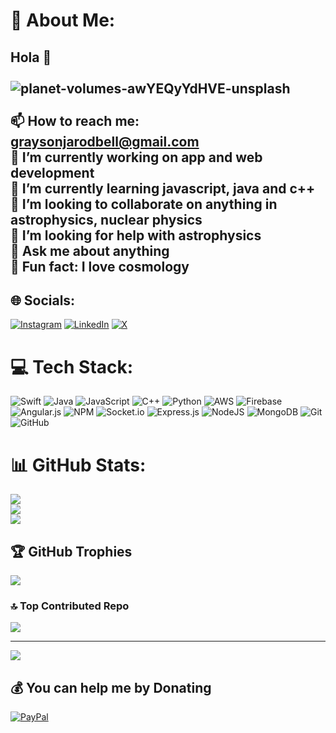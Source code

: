 # 💫 About Me:
## Hola 👋<br><br>![planet-volumes-awYEQyYdHVE-unsplash](https://github.com/user-attachments/assets/acc93d7c-7711-4284-9f4d-e08fa5745068)<br><br>📫 How to reach me: graysonjarodbell@gmail.com<br>🗿 I’m currently working on app and web development<br>🌋 I’m currently learning javascript, java and c++<br>🔱 I’m looking to collaborate on anything in astrophysics, nuclear physics<br>🚀 I’m looking for help with astrophysics<br>🌌 Ask me about anything<br>🔭 Fun fact: I love cosmology


## 🌐 Socials:
[![Instagram](https://img.shields.io/badge/Instagram-%23E4405F.svg?logo=Instagram&logoColor=white)](https://instagram.com/grayson.bell) [![LinkedIn](https://img.shields.io/badge/LinkedIn-%230077B5.svg?logo=linkedin&logoColor=white)](https://linkedin.com/in/grayson-bell-800-australian-swimmer) [![X](https://img.shields.io/badge/X-black.svg?logo=X&logoColor=white)](https://x.com/grayson_bell) 

# 💻 Tech Stack:
![Swift](https://img.shields.io/badge/swift-F54A2A?style=for-the-badge&logo=swift&logoColor=white) ![Java](https://img.shields.io/badge/java-%23ED8B00.svg?style=for-the-badge&logo=openjdk&logoColor=white) ![JavaScript](https://img.shields.io/badge/javascript-%23323330.svg?style=for-the-badge&logo=javascript&logoColor=%23F7DF1E) ![C++](https://img.shields.io/badge/c++-%2300599C.svg?style=for-the-badge&logo=c%2B%2B&logoColor=white) ![Python](https://img.shields.io/badge/python-3670A0?style=for-the-badge&logo=python&logoColor=ffdd54) ![AWS](https://img.shields.io/badge/AWS-%23FF9900.svg?style=for-the-badge&logo=amazon-aws&logoColor=white) ![Firebase](https://img.shields.io/badge/firebase-%23039BE5.svg?style=for-the-badge&logo=firebase) ![Angular.js](https://img.shields.io/badge/angular.js-%23E23237.svg?style=for-the-badge&logo=angularjs&logoColor=white) ![NPM](https://img.shields.io/badge/NPM-%23CB3837.svg?style=for-the-badge&logo=npm&logoColor=white) ![Socket.io](https://img.shields.io/badge/Socket.io-black?style=for-the-badge&logo=socket.io&badgeColor=010101) ![Express.js](https://img.shields.io/badge/express.js-%23404d59.svg?style=for-the-badge&logo=express&logoColor=%2361DAFB) ![NodeJS](https://img.shields.io/badge/node.js-6DA55F?style=for-the-badge&logo=node.js&logoColor=white) ![MongoDB](https://img.shields.io/badge/MongoDB-%234ea94b.svg?style=for-the-badge&logo=mongodb&logoColor=white) ![Git](https://img.shields.io/badge/git-%23F05033.svg?style=for-the-badge&logo=git&logoColor=white) ![GitHub](https://img.shields.io/badge/github-%23121011.svg?style=for-the-badge&logo=github&logoColor=white)
# 📊 GitHub Stats:
![](https://github-readme-stats.vercel.app/api?username=GraysonBell&theme=dark&hide_border=false&include_all_commits=true&count_private=true)<br/>
![](https://github-readme-streak-stats.herokuapp.com/?user=GraysonBell&theme=dark&hide_border=false)<br/>
![](https://github-readme-stats.vercel.app/api/top-langs/?username=GraysonBell&theme=dark&hide_border=false&include_all_commits=true&count_private=true&layout=compact)

## 🏆 GitHub Trophies
![](https://github-profile-trophy.vercel.app/?username=GraysonBell&theme=dracula&no-frame=false&no-bg=true&margin-w=4)

### 🔝 Top Contributed Repo
![](https://github-contributor-stats.vercel.app/api?username=GraysonBell&limit=5&theme=dracula&combine_all_yearly_contributions=true)

---
[![](https://visitcount.itsvg.in/api?id=GraysonBell&icon=5&color=8)](https://visitcount.itsvg.in)

## 💰 You can help me by Donating
[![PayPal](https://img.shields.io/badge/PayPal-00457C?style=for-the-badge&logo=paypal&logoColor=white)](https://paypal.me/GraysonBell800) 

  
<!-- Proudly created with GPRM ( https://gprm.itsvg.in ) -->
<!--
**GraysonBell/GraysonBell** is a ✨ _special_ ✨ repository because its `README.md` (this file) appears on your GitHub profile.
-->
